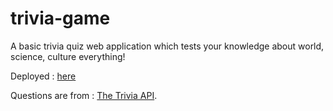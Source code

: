 # trivia-game

A basic trivia quiz web application which tests your knowledge about world, science, culture everything!

Deployed : [here](https://quiz.sanjeev.live)

Questions are from : [The Trivia API](https://the-trivia-api.com/).
